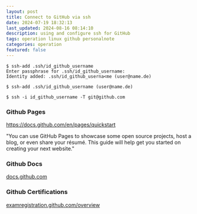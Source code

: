 ```yaml
---
layout: post
title: Connect to GitHub via ssh
date: 2024-07-19 18:32:13
last_updated: 2024-08-16 08:14:10
description: using and configure ssh for GitHub
tags: operation linux github personalnote
categories: operation
featured: false
---
```


```markup
$ ssh-add .ssh/id_github_username
Enter passphrase for .ssh/id_github_username:
Identity added: .ssh/id_github_userna<me (user@name.de)

$ ssh-add .ssh/id_github_username (user@name.de)

$ ssh -i id_github_username -T git@github.com
```

### Github Pages

<a href="https://docs.github.com/en/pages/quickstart">https://docs.github.com/en/pages/quickstart</a>

"You can use GitHub Pages to showcase some open source projects, host a blog,
or even share your résumé. This guide will help get you started on creating your next website."

### Github Docs

[docs.github.com]: https://docs.github.com/de "https://docs.github.com/de"

[docs.github.com]

### Github Certifications

[examregistration.github.com/overview]: https://examregistration.github.com/overview "https://examregistration.github.com/overview"

[examregistration.github.com/overview]
